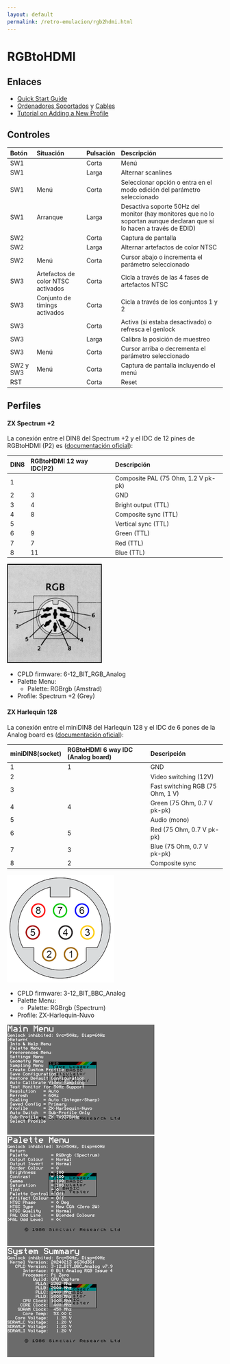 ```yaml
---
layout: default
permalink: /retro-emulacion/rgb2hdmi.html
---
```


# RGBtoHDMI

## Enlaces

* [Quick Start Guide](https://github.com/hoglet67/RGBtoHDMI/wiki/Quick-Start-Guide)
* [Ordenadores Soportados](https://github.com/hoglet67/RGBtoHDMI/wiki/Supported-Computers) y [Cables](https://github.com/hoglet67/RGBtoHDMI/wiki/Cables)
* [Tutorial on Adding a New Profile](https://github.com/hoglet67/RGBtoHDMI/wiki/Tutorial-on-Adding-a-New-Profile)

## Controles

|Botón|Situación|Pulsación|Descripción|
|:----|:--------|:--------|:----------|
|SW1  |         |Corta    |Menú|
|SW1  |         |Larga    |Alternar scanlines|
|SW1  |Menú     |Corta    |Seleccionar opción o entra en el modo edición del parámetro seleccionado|
|SW1  |Arranque |Larga    |Desactiva soporte 50Hz del monitor (hay monitores que no lo soportan aunque declaran que sí lo hacen a través de EDID)|
|SW2  |         |Corta    |Captura de pantalla|
|SW2  |         |Larga    |Alternar artefactos de color NTSC|
|SW2  |Menú     |Corta    |Cursor abajo o incrementa el parámetro seleccionado|
|SW3  |Artefactos de color NTSC activados|Corta    |Cicla a través de las 4 fases de artefactos NTSC|
|SW3  |Conjunto de timings activados|Corta    |Cicla a través de los conjuntos 1 y 2|
|SW3  |         |Corta    |Activa (si estaba desactivado) o refresca el genlock|
|SW3  |         |Larga    |Calibra la posición de muestreo|
|SW3  |Menú     |Corta    |Cursor arriba o decrementa el parámetro seleccionado|
|SW2 y SW3|Menú     |Corta    |Captura de pantalla incluyendo el menú|
|RST  |         |Corta    |Reset|

## Perfiles

#### ZX Spectrum +2

La conexión entre el DIN8 del Spectrum +2 y el IDC de 12 pines de RGBtoHDMI (P2) es ([documentación oficial](https://github.com/hoglet67/RGBtoHDMI/wiki/Cables#spectrum-128-or-2-4-bit-rgbi-ttl)):

|DIN8|RGBtoHDMI 12 way IDC(P2)|Descripción                             |
|:---|:-----------------------|:---------------------------------------|
|1   |                        |Composite PAL (75 Ohm, 1.2 V pk-pk)     |
|2   |3                       |GND                                     |
|3   |4                       |Bright output (TTL)                     |
|4   |8                       |Composite sync (TTL)                    |
|5   |                        |Vertical sync (TTL)                     |
|6   |9                       |Green (TTL)                             |
|7   |7                       |Red (TTL)                               |
|8   |11                      |Blue (TTL)                              |

![RGB socket DIN8](../images/pages/rgb2hdmi/din8.gif)

- CPLD firmware: 6-12_BIT_RGB_Analog
- Palette Menu:
    - Palette: RGBrgb (Amstrad)
- Profile: Spectrum +2 (Grey)

#### ZX Harlequin 128

La conexión entre el miniDIN8 del Harlequin 128 y el IDC de 6 pones de la Analog board es ([documentación oficial](https://github.com/hoglet67/RGBtoHDMI/wiki/Cables#spectrum-2a-or-3-analog-rgb)):

|miniDIN8(socket)|RGBtoHDMI 6 way IDC (Analog board)|Descripción                             |
|:---------------|:---------------------------------|:---------------------------------------|
|1               |1                                 |GND                                     |
|2               |                                  |Video switching (12V)                   |
|3               |                                  |Fast switching RGB (75 Ohm, 1 V)        |
|4               |4                                 |Green (75 Ohm, 0.7 V pk-pk)             |
|5               |                                  |Audio (mono)                            |
|6               |5                                 |Red (75 Ohm, 0.7 V pk-pk)               |
|7               |3                                 |Blue (75 Ohm, 0.7 V pk-pk)              |
|8               |2                                 |Composite sync                          |

![RGB socket miniDIN8](../images/pages/rgb2hdmi/minidin8.png)

- CPLD firmware: 3-12_BIT_BBC_Analog
- Palette Menu:
    - Palette: RGBrgb (Spectrum)
- Profile: ZX-Harlequin-Nuvo

![Main Menu](../images/pages/rgb2hdmi/capture0.png)
![Palette Menu](../images/pages/rgb2hdmi/capture1.png)
![System Summary](../images/pages/rgb2hdmi/capture2.png)